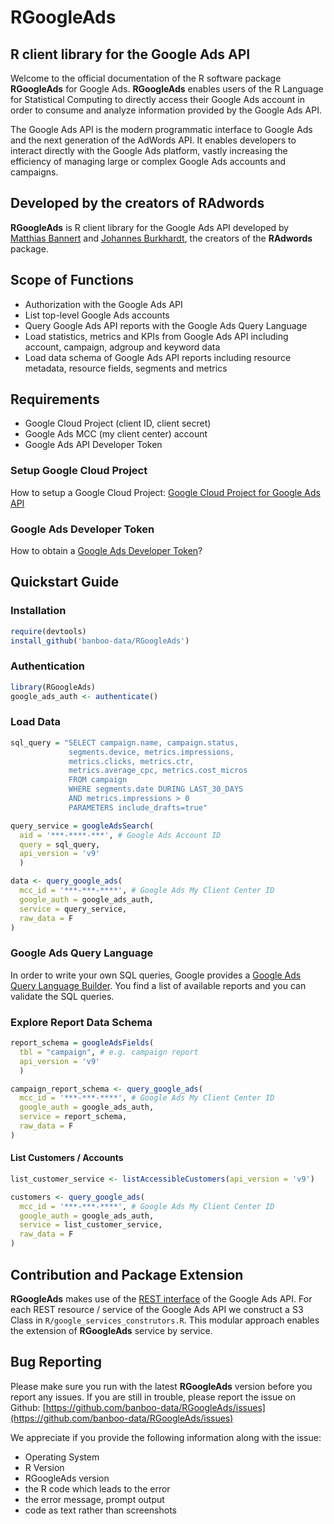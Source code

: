 RGoogleAds
========================================================

## R client library for the Google Ads API

Welcome to the official documentation of the R software package **RGoogleAds** for Google Ads. **RGoogleAds** enables users of the R Language for Statistical Computing to directly access their Google Ads account in order to consume and analyze information provided by the Google Ads API.

The Google Ads API is the modern programmatic interface to Google Ads and the next generation of the AdWords API. It enables developers to interact directly with the Google Ads platform, vastly increasing the efficiency of managing large or complex Google Ads accounts and campaigns.

## Developed by the creators of RAdwords

**RGoogleAds** is R client library for the Google Ads API developed by [Matthias Bannert](https://github.com/mbannert) and [Johannes Burkhardt](https://github.com/jburkhardt), the creators of the **RAdwords** package.

## Scope of Functions

* Authorization with the Google Ads API
* List top-level Google Ads accounts
* Query Google Ads API reports with the Google Ads Query Language
* Load statistics, metrics and KPIs from Google Ads API including account, campaign, adgroup and keyword data
* Load data schema of Google Ads API reports including resource metadata, resource fields, segments and metrics

## Requirements

* Google Cloud Project (client ID, client secret)
* Google Ads MCC (my client center) account
* Google Ads API Developer Token

### Setup Google Cloud Project

How to setup a Google Cloud Project: [Google Cloud Project for Google Ads API](https://developers.google.com/google-ads/api/docs/first-call/oauth-cloud-project)

### Google Ads Developer Token

How to obtain a [Google Ads Developer Token](https://developers.google.com/google-ads/api/docs/first-call/dev-token)?

## Quickstart Guide

### Installation

```R
require(devtools)
install_github('banboo-data/RGoogleAds')
```

### Authentication

```R
library(RGoogleAds)
google_ads_auth <- authenticate()
```

### Load Data

```R
sql_query = "SELECT campaign.name, campaign.status,
             segments.device, metrics.impressions,
             metrics.clicks, metrics.ctr,
             metrics.average_cpc, metrics.cost_micros
             FROM campaign
             WHERE segments.date DURING LAST_30_DAYS
             AND metrics.impressions > 0
             PARAMETERS include_drafts=true"

query_service = googleAdsSearch(
  aid = '***-****-***', # Google Ads Account ID
  query = sql_query,
  api_version = 'v9'
  )

data <- query_google_ads(
  mcc_id = '***-***-****', # Google Ads My Client Center ID
  google_auth = google_ads_auth,
  service = query_service,
  raw_data = F
)
```

### Google Ads Query Language

In order to write your own SQL queries, Google provides a [Google Ads Query Language Builder](https://developers.google.com/google-ads/api/fields/v9/overview_query_builder). You find a list of available reports and you can validate the SQL queries.

### Explore Report Data Schema

```R
report_schema = googleAdsFields(
  tbl = "campaign", # e.g. campaign report
  api_version = 'v9'
  )

campaign_report_schema <- query_google_ads(
  mcc_id = '***-***-****', # Google Ads My Client Center ID
  google_auth = google_ads_auth,
  service = report_schema,
  raw_data = F
)
```

#### List Customers / Accounts

```R
list_customer_service <- listAccessibleCustomers(api_version = 'v9')

customers <- query_google_ads(
  mcc_id = '***-***-****', # Google Ads My Client Center ID
  google_auth = google_ads_auth,
  service = list_customer_service,
  raw_data = F
)
```

## Contribution and Package Extension

**RGoogleAds** makes use of the [REST interface](https://developers.google.com/google-ads/api/rest/overview) of the Google Ads API. For each REST resource / service of the Google Ads API we construct a S3 Class in `R/google_services_construtors.R`. This modular approach enables the extension of **RGoogleAds** service by service.

## Bug Reporting

Please make sure you run with the latest **RGoogleAds** version before you report any issues. If you are still in trouble, please report the issue on Github: [https://github.com/banboo-data/RGoogleAds/issues](https://github.com/banboo-data/RGoogleAds/issues)

We appreciate if you provide the following information along with the issue:

* Operating System
* R Version
* RGoogleAds version
* the R code which leads to the error
* the error message, prompt output
* code as text rather than screenshots
